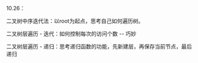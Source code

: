 10.26：

二叉树中序迭代法：以root为起点，思考自己如何遍历树。

二叉树层遍历 - 迭代：如何控制每次的访问个数 -- 巧妙

二叉树层遍历 - 递归：思考递归函数的功能，先新建层，再保存当前节点，最后递归